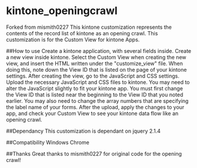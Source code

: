 # kintone_openingcrawl
Forked from mismith0227
This kintone customization represents the contents of the record list of kintone as an opening crawl.
This customization is for the Custom View for kintone Apps.

##How to use
Create a kintone application, with several fields inside.
Create a new view inside kintone. Select the Custom View when creating the new view, and insert the HTML written under the "customize_view" file.
When doing this, note down the View ID that is listed on the page of your kintone settings.
After creating the view, go to the JavaScript and CSS settings. Upload the necessary JavaScript and CSS files to kintone.
You may need to alter the JavaScript slightly to fit your kintone app. You must first change the View ID that is listed near the beginning to the View ID that you noted earlier.
You may also need to change the array numbers that are specifying the label name of your forms.
After the upload, apply the changes to your app, and check your Custom View to see your kintone data flow like an opening crawl.

##Dependancy
This customization is dependant on jquery 2.1.4

##Compatibility
Windows Chrome

##Thanks
Great thanks to mismith0227 for original code for the opening crawl!
